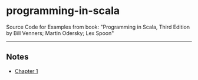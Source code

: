 # programming-in-scala

Source Code for Examples from book: "Programming in Scala, Third Edition by Bill Venners; Martin Odersky; Lex Spoon"

--- 

## Notes

* [Chapter 1](docs/chapter-01.md)
